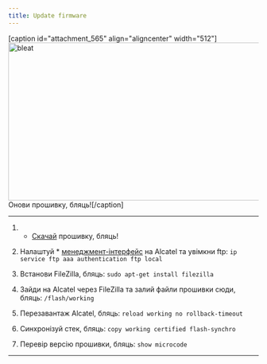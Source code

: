```yaml
---
title: Update firmware
---
```


[caption id="attachment_565" align="aligncenter" width="512"]<img class="wp-image-565 size-full" src="https://zaychik.info/wp-content/uploads/bleat.jpg" alt="bleat" width="512" height="317" /> Онови прошивку, бляць![/caption]

-----



1. * <a href="http://support.alcadis.nl/downloads/Alcatel-Lucent/OmniSwitch/OS6850%20-%20EOS/" target="_blank">Скачай</a> прошивку, бляць!

2. Налаштуй * <a href="https://zaychik.info/alcatel/">менеджмент-інтерфейс</a> на Alcatel та увімкни ftp:
`ip service ftp
aaa authentication ftp local`

3. Встанови FileZilla, бляць:
`sudo apt-get install filezilla`

4. Зайди на Alcatel через FileZilla та залий файли прошивки сюди, бляць:
`/flash/working`

5. Перезавантаж Alcatel, бляць:
`reload working no rollback-timeout`

6. Cинхронізуй стек, бляць:
`copy working certified flash-synchro`

7. Перевір версію прошивки, бляць:
`show microcode`

-----